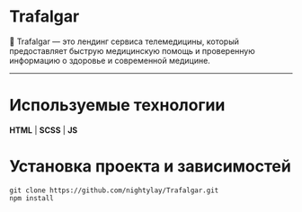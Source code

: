 # Trafalgar

:page_facing_up: Trafalgar — это лендинг сервиса телемедицины, который предоставляет быструю медицинскую помощь и проверенную информацию о здоровье и современной медицине.
___
# Используемые технологии
**HTML** | **SCSS** | **JS**

# Установка проекта и зависимостей

`git clone https://github.com/nightylay/Trafalgar.git`\
`npm install`